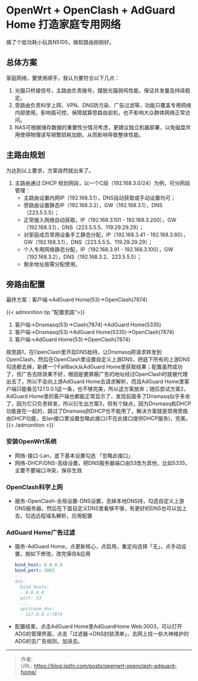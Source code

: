 # OpenWrt + OpenClash + AdGuard Home 打造家庭专用网络


搞了个低功耗小玩具N5105，做软路由刚刚好。

<!--more-->

## 总体方案

家庭网络，要使用顺手，我认为要符合以下几点：

1. 光猫只桥接信号，主路由负责拨号，摆脱光猫弱鸡性能，保证并发量及持续稳定。
2. 旁路由负责科学上网、VPN、DNS防污染、广告过滤等，功能只覆盖专用网络内部使用，影响面可控，保障就算旁路由宕机，也不影响大众群体网络正常访问。
3. NAS可根据储存数据的重要性分情况考虑，更建议独立机器部署，以免磁盘共用使得物理读写频繁损耗加剧，从而影响导致整体性能。

## 主路由规划

为达到以上要求，方案自然就出来了。

1. 主路由通过 DHCP 规划网段，以一个C段（192.168.3.0/24）为例，可分网段管理：
   - 主路由设置内网IP（192.168.3.1），DNS自动获取或手动设置均可；
   - 旁路由设置静态IP（192.168.3.2），GW（192.168.3.1），DNS（223.5.5.5）；
   - 正常接入网络自动获取，IP（192.168.3.101 - 192.168.3.200），GW（192.168.3.1），DNS（223.5.5.5、119.29.29.29）；
   - 对家庭成员常用设备手工静态分配，IP（192.168.3.41 - 192.168.3.80），GW（192.168.3.1），DNS（223.5.5.5、119.29.29.29）；
   - 个人专用网络静态分配，IP（192.168.3.91 - 192.168.3.100），GW（192.168.3.2），DNS（192.168.3.2、223.5.5.5）；
   - 剩余地址按需分配使用。

## 旁路由配置

最终方案：客户端→AdGuard Home(53)→OpenClash(7874)

{{< admonition tip "配置思路">}}
1. 客户端→Dnsmasq(53)→Clash(7874)→AdGuard Home(5335)
2. 客户端→Dnsmasq(53)→AdGuard Home(5335)→OpenClash(7874)
3. 客户端→AdGuard Home(53)→OpenClash(7874)

按思路1，在OpenClash里开启DNS劫持，让Dnsmasq把请求转发到OpenClash，然后在OpenClash里设置自定义上游DNS，把底下所有的上游DNS勾选都去掉，新建一个FallBack从AdGuard Home里获取结果；配置虽然成功了，但广告去除效果不好，根因是要屏蔽广告的地址经过OpenClash时就被代理出去了，所以不会向上游AdGuard Home去请求解析，而且AdGuard Home里客户端只能看见127.0.0.1这一条，也不够完美，所以这方案放弃；随后尝试方案2，AdGuard Home里的客户端也都能正常显示了，发现前面多了Dnsmasq似乎多余了，因为它只负责转发，所以衍生出方案3，但有个缺点，因为Dnsmasq和DHCP功能是在一起的，跳过了Dnsmasq则DHCP也不能用了，解决方案就是禁用旁路由DHCP功能，去lan接口里设置忽略此接口(不在此接口提供DHCP服务)，完美。
{{< /admonition >}}

### 安装OpenWrt系统

- 网络-接口-Lan，底下基本设置勾选 「忽略此接口」
- 网络-DHCP/DNS-高级设置，把DNS服务器端口由53改为其他，比如5335，主要不要端口冲突，保存生效

### OpenClash科学上网

- 服务-OpenClash-全局设置-DNS设置，去掉本地DNS持，勾选自定义上游DNS服务器，然后在下面自定义DNS里看够不够，有更好的DNS也可以加上去，勾选远程域名解析，应用配置

### AdGuard Home广告过滤

- 服务-AdGuard Home，点更新核心，点启用，重定向选择「无」，点手动设置，按如下修改，改完保存&应用

  ```yml
  bind_host: 0.0.0.0
  bind_port: 3003
  ...
  dns:
    bind_hosts:
    - 0.0.0.0
    port: 53
    ...
    upstream_dns:
    - 127.0.0.1:7874
  ```

- 配置结束，点击AdGuard Home里AdGuardHome Web:3003，可以打开ADG的管理界面，点击「过滤器->DNS封锁清单」，去网上找一些大神维护的ADG的去广告规则，加进去。


---

> 作者:   
> URL: https://blog.iqzhi.com/posts/openwrt-openclash-adguard-home/  

